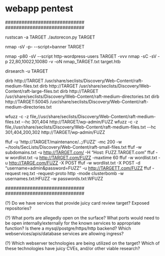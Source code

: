 
# webapp pentest #

#############################
#############################

rustscan -a TARGET
./autorecon.py TARGET

nmap -sV -p- --script=banner TARGET

nmap -p80 -sV --script http-wordpress-users TARGET -vvv
nmap -sC -sV -p 22,80,10022,10080 -v -oN nmap_TARGET.txt target.htb
 
dirsearch -u TARGET

dirb http://TARGET /usr/share/seclists/Discovery/Web-Content/raft-medium-files.txt 
dirb http://TARGET /usr/share/seclists/Discovery/Web-Content/raft-large-files.txt 
dirb http://TARGET /usr/share/seclists/Discovery/Web-Content/raft-medium-directories.txt 
dirb http://TARGET:50045 /usr/share/seclists/Discovery/Web-Content/raft-medium-directories.txt 

wfuzz -c -z file,//usr/share/seclists/Discovery/Web-Content/raft-medium-files.txt  --hc 301,404 http://TARGET/wp-admin/FUZZ
wfuzz -c -z file,//usr/share/seclists/Discovery/Web-Content/raft-medium-files.txt  --hc 301,404,200,302 http://TARGET/wp-admin/FUZZ

ffuf -u 'http://TARGET/maintenance/..;/FUZZ' -mc 200 -w ~/tools/SecLists/Discovery/Web-Content/raft-small-files.txt
ffuf -w subdomains.txt -u http://TARGET.com/ -H “Host: FUZZ.TARGET.com”
ffuf -w wordlist.txt -u http://TARGET.com/FUZZ -maxtime 60
ffuf -w wordlist.txt -u http://TARGE.com/FUZZ -X POST
ffuf -w wordlist.txt -X POST -d “username=admin\&password=FUZZ” -u http://TARGETT.com/FUZZ
ffuf -request req.txt -request-proto http -mode clusterbomb -w usernames.txt:HFUZZ -w passwords.txt:WFUZZ

#############################
#############################
 
(?)
Do we have services that provide juicy card review target?
Exposed repositories?

(?)
What ports are allegedly open on the surface?
What ports would need to be open internally/externally for the known services to appropriate function?
Is there a mysql/postgre/https/http backend?
Which webservices/apis/database services are allowing ingress?

(?)
Which webserver technologies are being utilized on the target?
Which of these technologies have juicy CVEs, and/or other viable research?




